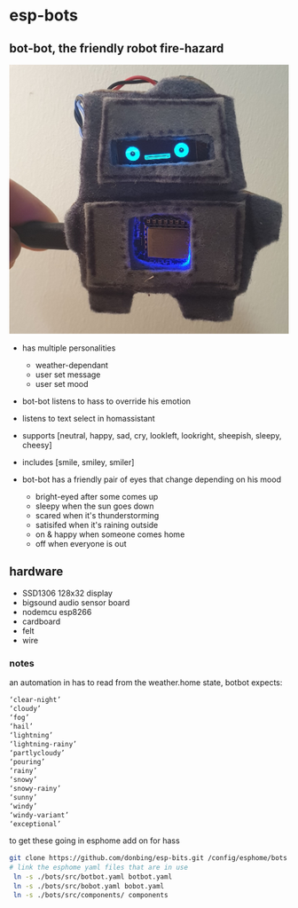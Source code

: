 # esp-bots




## bot-bot, the friendly robot fire-hazard

![photo of botbot](images/botbot.jpg "Botbot")
- has multiple personalities
  - weather-dependant
  - user set message
  - user set mood

- bot-bot listens to hass to override his emotion
 - listens to text select in homassistant
 - supports [neutral, happy, sad, cry, lookleft, lookright, sheepish, sleepy, cheesy] 
 - includes [smile, smiley, smiler]

- bot-bot has a friendly pair of eyes that change depending on his mood
  - bright-eyed after some comes up
  - sleepy when the sun goes down
  - scared when it's thunderstorming
  - satisifed when it's raining outside
  - on & happy when someone comes home
  - off when everyone is out

## hardware
 - SSD1306 128x32 display
 - bigsound audio sensor board
 - nodemcu esp8266
 - cardboard
 - felt
 - wire

### notes 
an automation in has to read from the weather.home state, botbot expects:
``` 
‘clear-night’
‘cloudy’
‘fog’
‘hail’
‘lightning’
‘lightning-rainy’
‘partlycloudy’
‘pouring’
‘rainy’
‘snowy’
‘snowy-rainy’
‘sunny’
‘windy’
‘windy-variant’
‘exceptional’
```


to get these going in esphome add on for hass

```sh
git clone https://github.com/donbing/esp-bits.git /config/esphome/bots
# link the esphome yaml files that are in use
 ln -s ./bots/src/botbot.yaml botbot.yaml
 ln -s ./bots/src/bobot.yaml bobot.yaml
 ln -s ./bots/src/components/ components
 ```

 